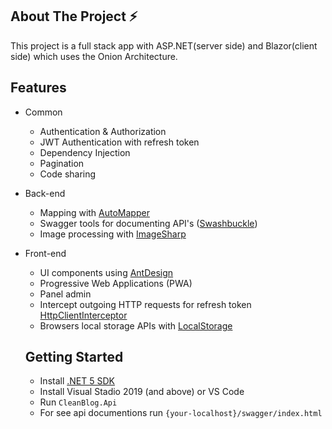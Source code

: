 ## About The Project ⚡
This project is a full stack app with ASP.NET(server side) and Blazor(client side) which uses the Onion Architecture.

## Features
- Common
  - Authentication & Authorization
  - JWT Authentication with refresh token
  - Dependency Injection
  - Pagination
  - Code sharing
- Back-end
  - Mapping with [AutoMapper](https://github.com/AutoMapper/AutoMapper)
  - Swagger tools for documenting API's ([Swashbuckle](https://github.com/domaindrivendev/Swashbuckle.AspNetCore)) 
  - Image processing with [ImageSharp](https://github.com/SixLabors/ImageSharp)
- Front-end
  -  UI components using [AntDesign](https://github.com/ant-design-blazor/ant-design-blazor)
  - Progressive Web Applications (PWA)
  - Panel admin
  - Intercept outgoing HTTP requests for refresh token [HttpClientInterceptor](https://github.com/jsakamoto/Toolbelt.Blazor.HttpClientInterceptor)
  - Browsers local storage APIs with [LocalStorage](https://github.com/Blazored/LocalStorage)
  
  ## Getting Started
  - Install [.NET 5 SDK](https://dotnet.microsoft.com/download/dotnet/5.0)
  - Install Visual Stadio 2019 (and above) or VS Code
  - Run `CleanBlog.Api`
  - For see api documentions run `{your-localhost}/swagger/index.html`
